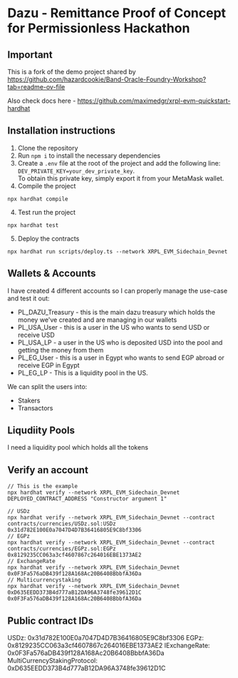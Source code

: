 # Dazu - Remittance Proof of Concept for Permissionless Hackathon

## Important

This is a fork of the demo project shared by https://github.com/hazardcookie/Band-Oracle-Foundry-Workshop?tab=readme-ov-file

Also check docs here - https://github.com/maximedgr/xrpl-evm-quickstart-hardhat


## Installation instructions

1. Clone the repository
2. Run `npm i` to install the necessary dependencies
3. Create a `.env` file at the root of the project and add the following line: `DEV_PRIVATE_KEY=your_dev_private_key`.  
   To obtain this private key, simply export it from your MetaMask wallet.
3. Compile the project
  ```
  npx hardhat compile
  ```
4. Test run the project
  ```
  npx hardhat test
  ```
5. Deploy the contracts
  ```
  npx hardhat run scripts/deploy.ts --network XRPL_EVM_Sidechain_Devnet
  ```

## Wallets & Accounts

I have created 4 different accounts so I can properly manage the use-case and test it out:

* PL_DAZU_Treasury - this is the main dazu treasury which holds the money we've created and are managing in our wallets
* PL_USA_User - this is a user in the US who wants to send USD or receive USD
* PL_USA_LP - a user in the US who is deposited USD into the pool and getting the money from them
* PL_EG_User - this is a user in Egypt who wants to send EGP abroad or receive EGP in Egypt
* PL_EG_LP - This is a liquidity pool in the US.

We can split the users into:
* Stakers
* Transactors

## Liqudiity Pools

I need a liquidity pool which holds all the tokens


## Verify an account

```
// This is the example
npx hardhat verify --network XRPL_EVM_Sidechain_Devnet DEPLOYED_CONTRACT_ADDRESS "Constructor argument 1"

// USDz
npx hardhat verify --network XRPL_EVM_Sidechain_Devnet --contract contracts/currencies/USDz.sol:USDz 0x31d782E100E0a7047D4D7B36416805E9C8bf3306
// EGPz
npx hardhat verify --network XRPL_EVM_Sidechain_Devnet --contract contracts/currencies/EGPz.sol:EGPz 0x8129235CC063a3cf4607867c264016EBE1373AE2
// ExchangeRate
npx hardhat verify --network XRPL_EVM_Sidechain_Devnet 0x0F3Fa576aDB439f128A168Ac20B6408BbbfA36Da
// Multicurrencystaking
npx hardhat verify --network XRPL_EVM_Sidechain_Devnet 0xD635EEDD373B4d777aB12DA96A3748fe39612D1C  0x0F3Fa576aDB439f128A168Ac20B6408BbbfA36Da
```

## Public contract IDs

USDz:                           0x31d782E100E0a7047D4D7B36416805E9C8bf3306
EGPz:                           0x8129235CC063a3cf4607867c264016EBE1373AE2
IExchangeRate:                  0x0F3Fa576aDB439f128A168Ac20B6408BbbfA36Da
MultiCurrencyStakingProtocol:   0xD635EEDD373B4d777aB12DA96A3748fe39612D1C

